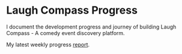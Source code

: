 # Laugh Compass Progress

I document the development progress and journey of building Laugh Compass - A comedy event discovery platform.

My latest weekly progress [report](https://github.com/prsantos-com/laugh-compass-progress/blob/main/weekly-reports/week-3-progress-report.md).
